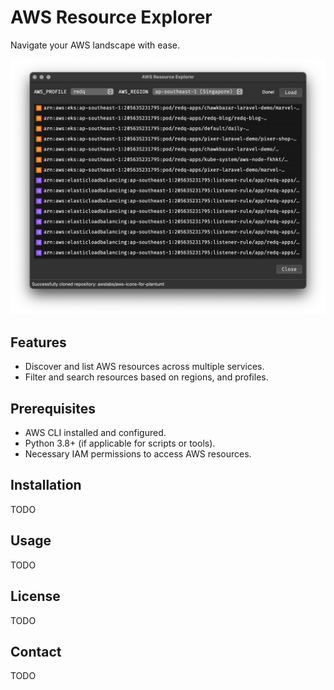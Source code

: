 # AWS Resource Explorer

Navigate your AWS landscape with ease.

![Screenshot](.media/screenshot.png)

## Features

- Discover and list AWS resources across multiple services.
- Filter and search resources based on regions, and profiles.

## Prerequisites

- AWS CLI installed and configured.
- Python 3.8+ (if applicable for scripts or tools).
- Necessary IAM permissions to access AWS resources.

## Installation

TODO

## Usage

TODO

## License

TODO

## Contact

TODO